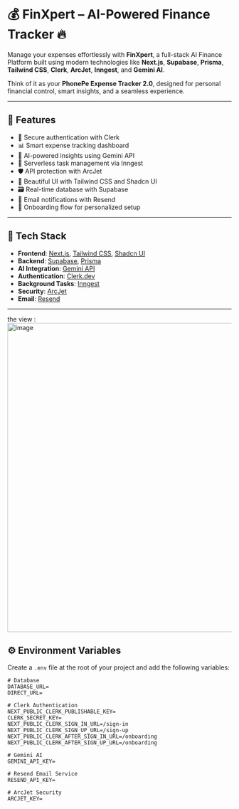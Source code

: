 # 💰 FinXpert – AI-Powered Finance Tracker 🔥

Manage your expenses effortlessly with **FinXpert**, a full-stack AI Finance Platform built using modern technologies like **Next.js**, **Supabase**, **Prisma**, **Tailwind CSS**, **Clerk**, **ArcJet**, **Inngest**, and **Gemini AI**. 

Think of it as your **PhonePe Expense Tracker 2.0**, designed for personal financial control, smart insights, and a seamless experience.

---

## 🚀 Features

- 🔐 Secure authentication with Clerk
- 📊 Smart expense tracking dashboard
- 🤖 AI-powered insights using Gemini API
- 🧠 Serverless task management via Inngest
- 🛡️ API protection with ArcJet
- 💅 Beautiful UI with Tailwind CSS and Shadcn UI
- 🗃️ Real-time database with Supabase
- 📧 Email notifications with Resend
- 🧭 Onboarding flow for personalized setup

---

## 🧪 Tech Stack

- **Frontend**: [Next.js](https://nextjs.org/), [Tailwind CSS](https://tailwindcss.com/), [Shadcn UI](https://ui.shadcn.com/)
- **Backend**: [Supabase](https://supabase.io/), [Prisma](https://www.prisma.io/)
- **AI Integration**: [Gemini API](https://ai.google.dev/)
- **Authentication**: [Clerk.dev](https://clerk.dev/)
- **Background Tasks**: [Inngest](https://www.inngest.com/)
- **Security**: [ArcJet](https://arcjet.com/)
- **Email**: [Resend](https://resend.com/)

---




the view :
<img width="1900" height="695" alt="image" src="https://github.com/user-attachments/assets/7c4405e0-bc84-44a6-bf77-73f25d73bc5b" />


## ⚙️ Environment Variables

Create a `.env` file at the root of your project and add the following variables:

```env
# Database
DATABASE_URL=
DIRECT_URL=

# Clerk Authentication
NEXT_PUBLIC_CLERK_PUBLISHABLE_KEY=
CLERK_SECRET_KEY=
NEXT_PUBLIC_CLERK_SIGN_IN_URL=/sign-in
NEXT_PUBLIC_CLERK_SIGN_UP_URL=/sign-up
NEXT_PUBLIC_CLERK_AFTER_SIGN_IN_URL=/onboarding
NEXT_PUBLIC_CLERK_AFTER_SIGN_UP_URL=/onboarding

# Gemini AI
GEMINI_API_KEY=

# Resend Email Service
RESEND_API_KEY=

# ArcJet Security
ARCJET_KEY=


